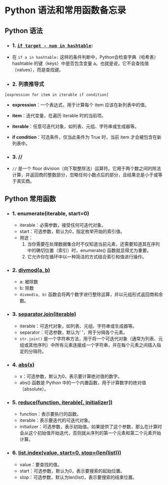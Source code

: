 # Python 语法和常用函数备忘录

## Python 语法

- ### 1. [```if target - num in hashtable```](1.两数之和.cpp):
- 在 ```if a in hashtable:``` 这样的条件判断中，Python会检查字典（哈希表）hashtable 的键（keys）中是否包含变量 a。也就是说，它不会查找值（values），而是查找键。

- ### 2. 列表推导式
`[expression for item in iterable if condition]`
- **expression**：一个表达式，用于计算每个 item 应该在新列表中的值。
- **item**：迭代变量，在遍历 iterable 时的当前项。
- **iterable**：任意可迭代对象，如列表、元组、字符串或生成器等。
- **if condition**：可选条件，仅当此条件为 True 时，当前 item 才会被包含在新列表中。

- ### 3. //
- `//` 是一个 floor division（向下取整除法）运算符。它用于两个数之间的除法计算，并返回商的整数部分，忽略任何小数点后的部分，且结果总是小于或等于真实商。

## Python 常用函数
- ### 1. enumerate(iterable, start=0)
  - iterable：必需参数，接受任何可迭代对象。
  - start：可选参数，默认为0，指定枚举开始的索引值。
  - 用途：
    1. 当你需要在处理数据集合时不仅知道当前元素，还需要知道其在序列中的确切位置（索引）时，enumerate() 函数就显得尤为重要。
    2. 它允许你在循环中以一种简洁的方式结合索引和值进行操作。
- ### 2. [divmod(a, b)](2.两数相加.py)
  - a: 被除数
  - b: 除数
  - `divmod(a, b)` 函数会将两个数字进行整除运算，并以元组形式返回商和余数。

- ### 3. [separator.join(iterable)](6.n-字形变换.py)
  - iterable：可迭代对象，如列表、元组、字符串或生成器等。
  - separator：可选参数，默认为' '，用于分隔各个元素。
  - `str.join()` 是一个字符串方法，用于将一个可迭代对象（通常为列表、元组或其他序列）中所有元素连接成一个字符串，并在每个元素之间插入指定的分隔符。

- ### 4. [abs(x)](7.整数反转.py)
  - x：可选参数，默认为0，表示要计算绝对值的数字。
  - abs() 函数是 Python 中的一个内置函数，用于计算数字的绝对值（absolute）。

- ### 5. [reduce(function, iterable[, initializer])](136.只出现一次的数字.py)
  - function：表示要执行的函数。
  - iterable：表示要迭代的可迭代对象。
  - initializer：可选参数，表示初始值。如果提供了这个参数，那么在计算时会从这个初始值开始迭代，否则就从序列的第一个元素和第二个元素开始计算。

- ### 6. [list.index(value, start=0, stop=(len(list)))](33.搜索旋转排序数组.py)
  - value：要查找的值。
  - start：可选参数，默认为0，表示要搜索的起始位置。
  - stop：可选参数，默认为len(list)，表示要搜索的结束位置。
